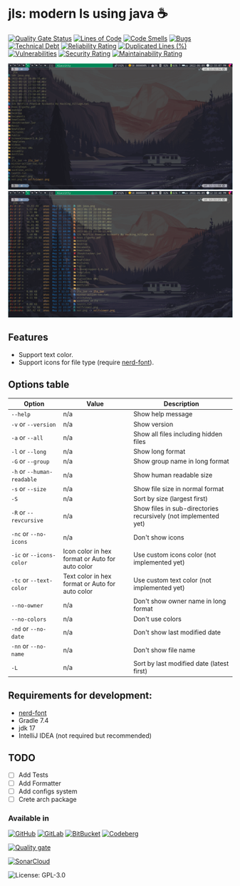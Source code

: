 # jls: modern ls using java ☕

[![Quality Gate Status](https://sonarcloud.io/api/project_badges/measure?project=Anas-Elgarhy_jls&metric=alert_status)](https://sonarcloud.io/summary/new_code?id=Anas-Elgarhy_jls)
[![Lines of Code](https://sonarcloud.io/api/project_badges/measure?project=Anas-Elgarhy_jls&metric=ncloc)](https://sonarcloud.io/summary/new_code?id=Anas-Elgarhy_jls)
[![Code Smells](https://sonarcloud.io/api/project_badges/measure?project=Anas-Elgarhy_jls&metric=code_smells)](https://sonarcloud.io/summary/new_code?id=Anas-Elgarhy_jls)
[![Bugs](https://sonarcloud.io/api/project_badges/measure?project=Anas-Elgarhy_jls&metric=bugs)](https://sonarcloud.io/summary/new_code?id=Anas-Elgarhy_jls)
[![Technical Debt](https://sonarcloud.io/api/project_badges/measure?project=Anas-Elgarhy_jls&metric=sqale_index)](https://sonarcloud.io/summary/new_code?id=Anas-Elgarhy_jls)
[![Reliability Rating](https://sonarcloud.io/api/project_badges/measure?project=Anas-Elgarhy_jls&metric=reliability_rating)](https://sonarcloud.io/summary/new_code?id=Anas-Elgarhy_jls)
[![Duplicated Lines (%)](https://sonarcloud.io/api/project_badges/measure?project=Anas-Elgarhy_jls&metric=duplicated_lines_density)](https://sonarcloud.io/summary/new_code?id=Anas-Elgarhy_jls)
[![Vulnerabilities](https://sonarcloud.io/api/project_badges/measure?project=Anas-Elgarhy_jls&metric=vulnerabilities)](https://sonarcloud.io/summary/new_code?id=Anas-Elgarhy_jls)
[![Security Rating](https://sonarcloud.io/api/project_badges/measure?project=Anas-Elgarhy_jls&metric=security_rating)](https://sonarcloud.io/summary/new_code?id=Anas-Elgarhy_jls)
[![Maintainability Rating](https://sonarcloud.io/api/project_badges/measure?project=Anas-Elgarhy_jls&metric=sqale_rating)](https://sonarcloud.io/summary/new_code?id=Anas-Elgarhy_jls)

![jls](./Screenshots/0.2.2_in_alacritty.png "jls")
![jls -lh](./Screenshots/0.2.2_in_alacritty_with-lh.png "jls -lh")

## Features

- Support text color.
- Support icons for file type (require [nerd-font](https://www.nerdfonts.com)).

## Options table

| Option                     | Value                                           | Description                                                     |
|----------------------------|-------------------------------------------------|-----------------------------------------------------------------|
| `--help`                   | n/a                                             | Show help message                                               |
| `-v` or `--version`        | n/a                                             | Show version                                                    |
| `-a` or `--all`            | n/a                                             | Show all files including hidden files                           |
| `-l` or `--long`           | n/a                                             | Show long format                                                |
| `-G` or `--group`          | n/a                                             | Show group name in long format                                  |
| `-h` or `--human-readable` | n/a                                             | Show human readable size                                        |
| `-s` or `--size`           | n/a                                             | Show file size in normal format                                 |
| `-S`                       | n/a                                             | Sort by size (largest first)                                    |
| `-R` or `--revcursive`     | n/a                                             | Show files in sub-directories recursively (not implemented yet) |
| `-nc` or `--no-icons`      | n/a                                             | Don't show icons                                                |
| `-ic` or `--icons-color`   | Icon color in hex format or Auto for auto color | Use custom icons color (not implemented yet)                    |
| `-tc` or `--text-color`    | Text color in hex format or Auto for auto color | Use custom text color (not implemented yet)                     |
| `--no-owner`               | n/a                                             | Don't show owner name in long format                            |
| `--no-colors`              | n/a                                             | Don't use colors                                                |
| `-nd` or `--no-date`       | n/a                                             | Don't show last modified date                                   |
| `-nn` or `--no-name`       | n/a                                             | Don't show file name                                            |
| `-L`                       | n/a                                             | Sort by last modified date (latest first)                       |

## Requirements for development:

- [nerd-font](https://www.nerdfonts.com)
- Gradle 7.4
- jdk 17
- IntelliJ IDEA (not required but recommended)

## TODO

- [ ] Add Tests
- [ ] Add Formatter
- [ ] Add configs system
- [ ] Crete arch package

### Available in

[![GitHub](https://img.shields.io/badge/GitHub-Main%20repo-brightgreen?style=for-the-badge&logo=GitHub)](https://github.com/Anas-Elgarhy/jls)
[![GitLab](https://img.shields.io/badge/GitLab-Mirror%20repo-brightgreen?style=for-the-badge&logo=GitLab)](https://gitlab.com/java-utils1/jls)
[![BitBucket](https://img.shields.io/badge/BitBucket-Mirror%20repo-brightgreen?style=for-the-badge&logo=BitBucket)](https://bitbucket.org/anas_elgarhy/jls)
[![Codeberg](https://img.shields.io/badge/Codeberg-Mirror%20repo-brightgreen?style=for-the-badge&logo=Codeberg)](https://codeberg.org/java-utils/jls)

[![Quality gate](https://sonarcloud.io/api/project_badges/quality_gate?project=Anas-Elgarhy_jls)](https://sonarcloud.io/summary/new_code?id=Anas-Elgarhy_jls)

[![SonarCloud](https://sonarcloud.io/images/project_badges/sonarcloud-black.svg)](https://sonarcloud.io/summary/new_code?id=Anas-Elgarhy_jls)

![License: GPL-3.0](https://img.shields.io/badge/License-GPL%203.0-blue.svg)
